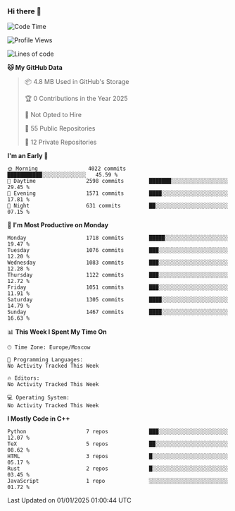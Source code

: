### Hi there 👋

<!--
**SemenMartynov/SemenMartynov** is a ✨ _special_ ✨ repository because its `README.md` (this file) appears on your GitHub profile.

Here are some ideas to get you started:

- 🔭 I’m currently working on ...
- 🌱 I’m currently learning ...
- 👯 I’m looking to collaborate on ...
- 🤔 I’m looking for help with ...
- 💬 Ask me about ...
- 📫 How to reach me: ...
- 😄 Pronouns: ...
- ⚡ Fun fact: ...
-->

<!--START_SECTION:waka-->
![Code Time](http://img.shields.io/badge/Code%20Time-0%20secs-blue)

![Profile Views](http://img.shields.io/badge/Profile%20Views-0-blue)

![Lines of code](https://img.shields.io/badge/From%20Hello%20World%20I%27ve%20Written-7.6%20million%20lines%20of%20code-blue)

**🐱 My GitHub Data** 

> 📦 4.8 MB Used in GitHub's Storage 
 > 
> 🏆 0 Contributions in the Year 2025
 > 
> 🚫 Not Opted to Hire
 > 
> 📜 55 Public Repositories 
 > 
> 🔑 12 Private Repositories 
 > 
**I'm an Early 🐤** 

```text
🌞 Morning                4022 commits        ███████████░░░░░░░░░░░░░░   45.59 % 
🌆 Daytime                2598 commits        ███████░░░░░░░░░░░░░░░░░░   29.45 % 
🌃 Evening                1571 commits        ████░░░░░░░░░░░░░░░░░░░░░   17.81 % 
🌙 Night                  631 commits         ██░░░░░░░░░░░░░░░░░░░░░░░   07.15 % 
```
📅 **I'm Most Productive on Monday** 

```text
Monday                   1718 commits        █████░░░░░░░░░░░░░░░░░░░░   19.47 % 
Tuesday                  1076 commits        ███░░░░░░░░░░░░░░░░░░░░░░   12.20 % 
Wednesday                1083 commits        ███░░░░░░░░░░░░░░░░░░░░░░   12.28 % 
Thursday                 1122 commits        ███░░░░░░░░░░░░░░░░░░░░░░   12.72 % 
Friday                   1051 commits        ███░░░░░░░░░░░░░░░░░░░░░░   11.91 % 
Saturday                 1305 commits        ████░░░░░░░░░░░░░░░░░░░░░   14.79 % 
Sunday                   1467 commits        ████░░░░░░░░░░░░░░░░░░░░░   16.63 % 
```


📊 **This Week I Spent My Time On** 

```text
🕑︎ Time Zone: Europe/Moscow

💬 Programming Languages: 
No Activity Tracked This Week

🔥 Editors: 
No Activity Tracked This Week

💻 Operating System: 
No Activity Tracked This Week
```

**I Mostly Code in C++** 

```text
Python                   7 repos             ███░░░░░░░░░░░░░░░░░░░░░░   12.07 % 
TeX                      5 repos             ██░░░░░░░░░░░░░░░░░░░░░░░   08.62 % 
HTML                     3 repos             █░░░░░░░░░░░░░░░░░░░░░░░░   05.17 % 
Rust                     2 repos             █░░░░░░░░░░░░░░░░░░░░░░░░   03.45 % 
JavaScript               1 repo              ░░░░░░░░░░░░░░░░░░░░░░░░░   01.72 % 
```




 Last Updated on 01/01/2025 01:00:44 UTC
<!--END_SECTION:waka-->